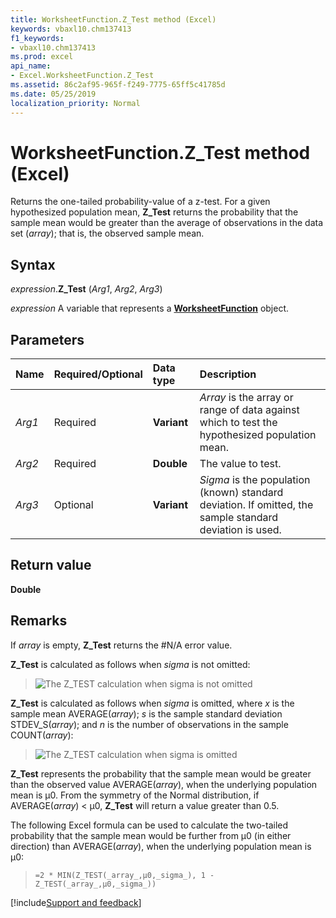 ```yaml
---
title: WorksheetFunction.Z_Test method (Excel)
keywords: vbaxl10.chm137413
f1_keywords:
- vbaxl10.chm137413
ms.prod: excel
api_name:
- Excel.WorksheetFunction.Z_Test
ms.assetid: 86c2af95-965f-f249-7775-65ff5c41785d
ms.date: 05/25/2019
localization_priority: Normal
---
```



# WorksheetFunction.Z_Test method (Excel)

Returns the one-tailed probability-value of a z-test. For a given hypothesized population mean, **Z_Test** returns the probability that the sample mean would be greater than the average of observations in the data set (_array_); that is, the observed sample mean.


## Syntax

_expression_.**Z_Test** (_Arg1_, _Arg2_, _Arg3_)

_expression_ A variable that represents a **[WorksheetFunction](Excel.WorksheetFunction.md)** object.


## Parameters

|Name|Required/Optional|Data type|Description|
|:-----|:-----|:-----|:-----|
| _Arg1_|Required| **Variant**|_Array_ is the array or range of data against which to test the hypothesized population mean.|
| _Arg2_|Required| **Double**|The value to test.|
| _Arg3_|Optional| **Variant**|_Sigma_ is the population (known) standard deviation. If omitted, the sample standard deviation is used.|

## Return value

**Double**


## Remarks

If _array_ is empty, **Z_Test** returns the #N/A error value.
    
**Z_Test** is calculated as follows when _sigma_ is not omitted:

> ![The Z_TEST calculation when sigma is not omitted](../images/Z_TEST_SIGMA_ZA10391001.jpg)

**Z_Test** is calculated as follows when _sigma_ is omitted, where _x_ is the sample mean AVERAGE(_array_); _s_ is the sample standard deviation STDEV_S(_array_); and _n_ is the number of observations in the sample COUNT(_array_): 

> ![The Z_TEST calculation when sigma is omitted](../images/Z_TEST_ZA10391000.jpg)
    
**Z_Test** represents the probability that the sample mean would be greater than the observed value AVERAGE(_array_), when the underlying population mean is μ0. From the symmetry of the Normal distribution, if AVERAGE(_array_) < μ0, **Z_Test** will return a value greater than 0.5.
    
The following Excel formula can be used to calculate the two-tailed probability that the sample mean would be further from μ0 (in either direction) than AVERAGE(_array_), when the underlying population mean is μ0: 

> `=2 * MIN(Z_TEST(_array_,μ0,_sigma_), 1 - Z_TEST(_array_,μ0,_sigma_))`
    



[!include[Support and feedback](~/includes/feedback-boilerplate.md)]